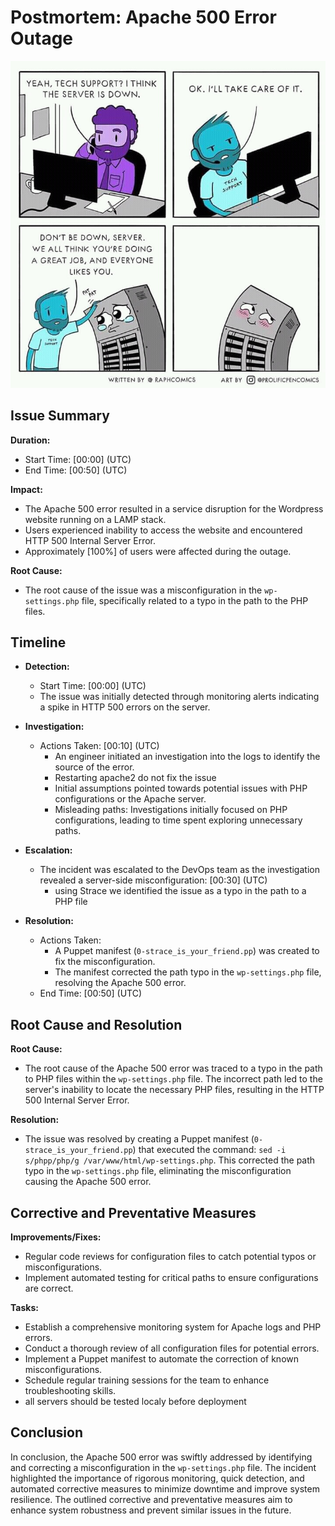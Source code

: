 # Postmortem: Apache 500 Error Outage
![500 Error](https://github.com/moulineE/alx-system_engineering-devops/blob/main/0x19-postmortem/meme.jpeg)

## Issue Summary

**Duration:** 
- Start Time: [00:00] (UTC)
- End Time: [00:50] (UTC)

**Impact:**
- The Apache 500 error resulted in a service disruption for the Wordpress website running on a LAMP stack.
- Users experienced inability to access the website and encountered HTTP 500 Internal Server Error.
- Approximately [100%] of users were affected during the outage.

**Root Cause:**
- The root cause of the issue was a misconfiguration in the `wp-settings.php` file, specifically related to a typo in the path to the PHP files.

## Timeline

- **Detection:**
  - Start Time: [00:00] (UTC)
  - The issue was initially detected through monitoring alerts indicating a spike in HTTP 500 errors on the server.
  
- **Investigation:**
  - Actions Taken: [00:10] (UTC)
    - An engineer initiated an investigation into the logs to identify the source of the error.
    - Restarting apache2 do not fix the issue
    - Initial assumptions pointed towards potential issues with PHP configurations or the Apache server.
    - Misleading paths: Investigations initially focused on PHP configurations, leading to time spent exploring unnecessary paths.
    
- **Escalation:**
  - The incident was escalated to the DevOps team as the investigation revealed a server-side misconfiguration: [00:30] (UTC)
    - using Strace we identified the issue as a typo in the path to a PHP file
  
- **Resolution:**
  - Actions Taken: 
    - A Puppet manifest (`0-strace_is_your_friend.pp`) was created to fix the misconfiguration.
    - The manifest corrected the path typo in the `wp-settings.php` file, resolving the Apache 500 error.
  - End Time: [00:50] (UTC)

## Root Cause and Resolution

**Root Cause:**
- The root cause of the Apache 500 error was traced to a typo in the path to PHP files within the `wp-settings.php` file. The incorrect path led to the server's inability to locate the necessary PHP files, resulting in the HTTP 500 Internal Server Error.

**Resolution:**
- The issue was resolved by creating a Puppet manifest (`0-strace_is_your_friend.pp`) that executed the command: `sed -i s/phpp/php/g /var/www/html/wp-settings.php`. This corrected the path typo in the `wp-settings.php` file, eliminating the misconfiguration causing the Apache 500 error.

## Corrective and Preventative Measures

**Improvements/Fixes:**
- Regular code reviews for configuration files to catch potential typos or misconfigurations.
- Implement automated testing for critical paths to ensure configurations are correct.

**Tasks:**
- Establish a comprehensive monitoring system for Apache logs and PHP errors.
- Conduct a thorough review of all configuration files for potential errors.
- Implement a Puppet manifest to automate the correction of known misconfigurations.
- Schedule regular training sessions for the team to enhance troubleshooting skills.
- all servers should be tested localy before deployment

## Conclusion

In conclusion, the Apache 500 error was swiftly addressed by identifying and correcting a misconfiguration in the `wp-settings.php` file. The incident highlighted the importance of rigorous monitoring, quick detection, and automated corrective measures to minimize downtime and improve system resilience. The outlined corrective and preventative measures aim to enhance system robustness and prevent similar issues in the future.
